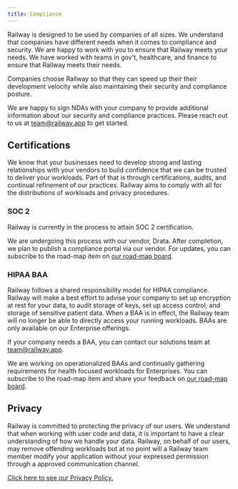 ```yaml
---
title: Compliance
---
```


Railway is designed to be used by companies of all sizes. We understand that companies have different needs when it comes to compliance and security. We are happy to work with you to ensure that Railway meets your needs. We have worked with teams in gov't, healthcare, and finance to ensure that Railway meets their needs. 

Companies choose Railway so that they can speed up their their development velocity while also maintaining their security and compliance posture.

We are happy to sign NDAs with your company to provide additional information about our security and compliance practices. Please reach out to us at [team@railway.app](mailto:team@railway.app) to get started.

## Certifications

We know that your businesses need to develop strong and lasting relationships with your vendors to build confidence that we can be trusted to deliver your workloads. Part of that is through certifications, audits, and continual refinement of our practices. Railway aims to comply with all for the distributions of workloads and privacy procedures.

### SOC 2

Railway is currently in the process to attain SOC 2 certification. 

We are undergoing this process with our vendor, Drata. After completion, we plan to publish a compliance portal via our vendor. For updates, you can subscribe to the road-map item on [our road-map board](https://railway.canny.io/feature-requests/p/compliance).

### HIPAA BAA

Railway follows a shared responsibility model for HIPAA compliance. Railway will make a best effort to advise your company to set up encryption at rest for your data, to audit storage of keys, set up access control, and storage of sensitive patient data. When a BAA is in effect, the Railway team will no longer be able to directly access your running workloads. BAAs are only available on our Enterprise offerings.

If your company needs a BAA, you can contact our solutions team at [team@railway.app](mailto:team@railway.app).

We are working on operationalized BAAs and continually gathering requirements for health focused workloads for Enterprises. You can subscribe to the road-map item and share your feedback on [our road-map board](https://railway.canny.io/feature-requests/p/compliance).

## Privacy

Railway is committed to protecting the privacy of our users. We understand that when working with user code and data, it is important to have a clear understanding of how we handle your data. Railway, on behalf of our users, may remove offending workloads but at no point will a Railway team member modify your application without your expressed permission through a approved communication channel.

[Click here to see our Privacy Policy.](https://railway.app/legal/privacy)
